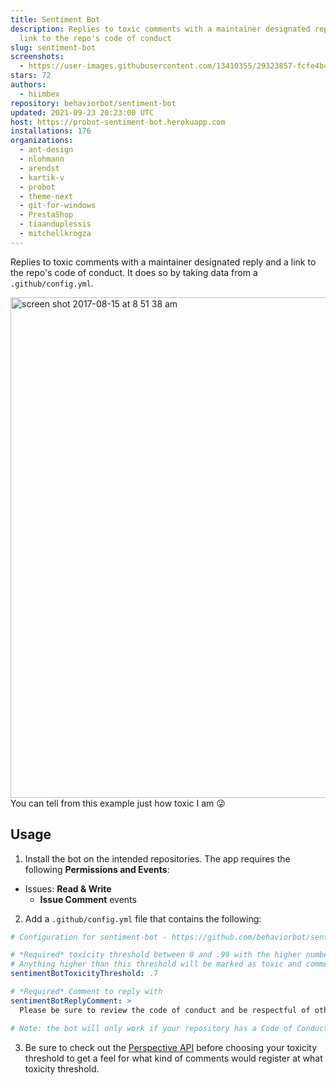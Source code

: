 ```yaml
---
title: Sentiment Bot
description: Replies to toxic comments with a maintainer designated reply and a
  link to the repo's code of conduct
slug: sentiment-bot
screenshots:
  - https://user-images.githubusercontent.com/13410355/29323857-fcfe4b4e-8196-11e7-9a08-6184fd46edbb.png
stars: 72
authors:
  - hiimbex
repository: behaviorbot/sentiment-bot
updated: 2021-09-23 20:23:00 UTC
host: https://probot-sentiment-bot.herokuapp.com
installations: 176
organizations:
  - ant-design
  - nlohmann
  - arendst
  - kartik-v
  - probot
  - theme-next
  - git-for-windows
  - PrestaShop
  - tiaanduplessis
  - mitchellkrogza
---
```


Replies to toxic comments with a maintainer designated reply and a link to the repo's code of conduct. It does so by taking data from a `.github/config.yml`.

<img width="801" alt="screen shot 2017-08-15 at 8 51 38 am" src="https://user-images.githubusercontent.com/13410355/29323857-fcfe4b4e-8196-11e7-9a08-6184fd46edbb.png">
You can tell from this example just how toxic I am 😜

## Usage

1. Install the bot on the intended repositories. The app requires the following **Permissions and Events**:
- Issues: **Read & Write**
  - **Issue Comment** events
2. Add a `.github/config.yml` file that contains the following:

```yml
# Configuration for sentiment-bot - https://github.com/behaviorbot/sentiment-bot

# *Required* toxicity threshold between 0 and .99 with the higher numbers being the most toxic
# Anything higher than this threshold will be marked as toxic and commented on
sentimentBotToxicityThreshold: .7

# *Required* Comment to reply with
sentimentBotReplyComment: >
  Please be sure to review the code of conduct and be respectful of other users. cc/ @hiimbex

# Note: the bot will only work if your repository has a Code of Conduct
```
3. Be sure to check out the [Perspective API](https://www.perspectiveapi.com/) before choosing your toxicity threshold to get a feel for what kind of comments would register at what toxicity threshold.
